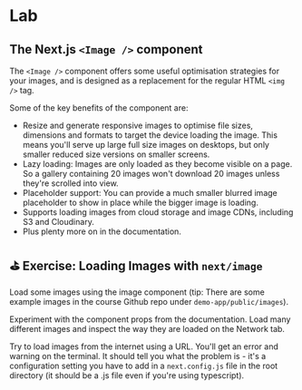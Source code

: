 # Lab

## The Next.js `<Image />` component

The `<Image />` component offers some useful optimisation strategies for your images, and is designed as a replacement for the regular HTML `<img />` tag.

Some of the key benefits of the component are:

- Resize and generate responsive images to optimise file sizes, dimensions and formats to target the device loading the image. This means you'll serve up large full size images on desktops, but only smaller reduced size versions on smaller screens.
- Lazy loading: Images are only loaded as they become visible on a page. So a gallery containing 20 images won't download 20 images unless they're scrolled into view.
- Placeholder support: You can provide a much smaller blurred image placeholder to show in place while the bigger image is loading.
- Supports loading images from cloud storage and image CDNs, including S3 and Cloudinary.
- Plus plenty more on in the documentation.

## ⛳️ Exercise: Loading Images with `next/image`

Load some images using the image component (tip: There are some example images in the course Github repo under `demo-app/public/images`).

Experiment with the component props from the documentation. Load many different images and inspect the way they are loaded on the Network tab.

Try to load images from the internet using a URL. You'll get an error and warning on the terminal. It should tell you what the problem is - it's a configuration setting you have to add in a `next.config.js` file in the root directory (it should be a .js file even if you're using typescript).
